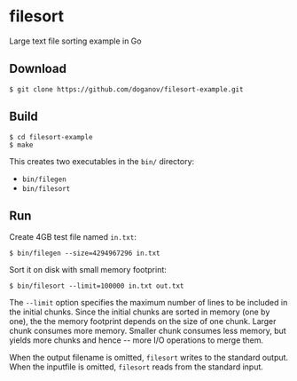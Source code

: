 # filesort
Large text file sorting example in Go

## Download

```
$ git clone https://github.com/doganov/filesort-example.git
```

## Build

```
$ cd filesort-example
$ make
```

This creates two executables in the `bin/` directory:

- `bin/filegen`
- `bin/filesort`

## Run

Create 4GB test file named `in.txt`:

```
$ bin/filegen --size=4294967296 in.txt
```

Sort it on disk with small memory footprint:

```
$ bin/filesort --limit=100000 in.txt out.txt
```

The `--limit` option specifies the maximum number of lines to be included in the
initial chunks. Since the initial chunks are sorted in memory (one by one), the
the memory footprint depends on the size of one chunk.  Larger chunk consumes
more memory. Smaller chunk consumes less memory, but yields more chunks
and hence -- more I/O operations to merge them.

When the output filename is omitted, `filesort` writes to the standard
output. When the inputfile is omitted, `filesort` reads from the standard input.
